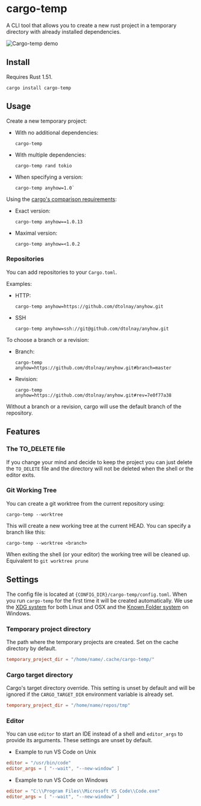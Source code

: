 # cargo-temp

A CLI tool that allows you to create a new rust project in a temporary directory
with already installed dependencies.

![Cargo-temp demo](t-rec.gif)

## Install

Requires Rust 1.51.

`cargo install cargo-temp`

## Usage

Create a new temporary project:

* With no additional dependencies:
  ```
  cargo-temp
  ```

* With multiple dependencies:
  ```
  cargo-temp rand tokio
  ```

* When specifying a version:
  ```
  cargo-temp anyhow=1.0`
  ```

Using the [cargo's comparison requirements][comparison]:

* Exact version:
  ```
  cargo-temp anyhow==1.0.13
  ```

* Maximal version:
  ```
  cargo-temp anyhow=<1.0.2
  ```

### Repositories

You can add repositories to your `Cargo.toml`.

Examples:

* HTTP:
  ```
  cargo-temp anyhow=https://github.com/dtolnay/anyhow.git
  ```

* SSH
  ```
  cargo-temp anyhow=ssh://git@github.com/dtolnay/anyhow.git
  ```

To choose a branch or a revision:

* Branch:
  ```
  cargo-temp anyhow=https://github.com/dtolnay/anyhow.git#branch=master
  ```

* Revision:
  ```
  cargo-temp anyhow=https://github.com/dtolnay/anyhow.git#rev=7e0f77a38
  ```

Without a branch or a revision, cargo will use the default branch of the
repository.

## Features

### The TO_DELETE file

If you change your mind and decide to keep the project you can just delete the
`TO_DELETE` file and the directory will not be deleted when the shell or the
editor exits.

### Git Working Tree

You can create a git worktree from the current repository using:

```
cargo-temp --worktree
```

This will create a new working tree at the current HEAD.
You can specify a branch like this:

```
cargo-temp --worktree <branch>
```

When exiting the shell (or your editor) the working tree will be cleaned up.
Equivalent to `git worktree prune`

## Settings

The config file is located at `{CONFIG_DIR}/cargo-temp/config.toml`.
When you run `cargo-temp` for the first time it will be created automatically.
We use the [XDG system][xdg] for both Linux and OSX
and the [Known Folder system][knownfolder] on Windows.

### Temporary project directory

The path where the temporary projects are created.
Set on the cache directory by default.

```toml
temporary_project_dir = "/home/name/.cache/cargo-temp/"
```

### Cargo target directory

Cargo's target directory override.
This setting is unset by default and will be ignored if the `CARGO_TARGET_DIR`
environment variable is already set.

```toml
temporary_project_dir = "/home/name/repos/tmp"
```

### Editor

You can use `editor` to start an IDE instead of a shell
and `editor_args` to provide its arguments. These settings are unset by default.

* Example to run VS Code on Unix
```toml
editor = "/usr/bin/code"
editor_args = [ "--wait", "--new-window" ]
```

* Example to run VS Code on Windows
```toml
editor = "C:\\Program Files\\Microsoft VS Code\\Code.exe"
editor_args = [ "--wait", "--new-window" ]
```

[comparison]: https://doc.rust-lang.org/cargo/reference/specifying-dependencies.html#comparison-requirements
[xdg]: https://docs.rs/xdg/2.2.0/xdg/
[knownfolder]: https://docs.rs/dirs-2/3.0.1/dirs_2/
